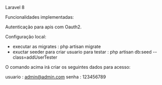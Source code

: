 Laravel 8

Funcionalidades implementadas:

Autenticação para apis com Oauth2.


Configuração local: 

- executar as migrates : php artisan migrate
- exuctar seeder para criar usuario para testar : php artisan db:seed --class=addUserTester

O comando acima irá criar os seguintes dados para acesso: 

usuario : admin@admin.com
senha : 123456789
